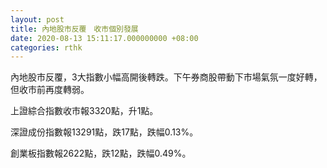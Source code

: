 ```yaml
---
layout: post
title: 內地股市反覆　收市個別發展
date: 2020-08-13 15:11:17.000000000 +08:00
categories: rthk
---
```


內地股市反覆，3大指數小幅高開後轉跌。下午券商股帶動下市場氣氛一度好轉，但收市前再度轉弱。

上證綜合指數收市報3320點，升1點。

深證成份指數報13291點，跌17點，跌幅0.13%。

創業板指數報2622點，跌12點，跌幅0.49%。
